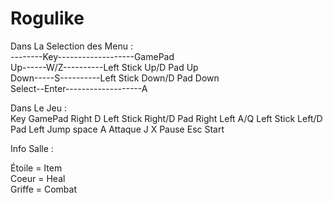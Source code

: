 # Rogulike

Dans La Selection des Menu :        
--------Key-------------------GamePad        
Up------W/Z----------Left Stick Up/D Pad Up        
Down-----S----------Left Stick Down/D Pad Down        
Select--Enter-------------------A

Dans Le Jeu :        
        Key                    GamePad
Right    D           Left Stick Right/D Pad Right
Left    A/Q            Left Stick Left/D Pad Left
Jump   space                       A
Attaque  J                         X
Pause   Esc                      Start


Info Salle :

Étoile = Item        
Coeur = Heal        
Griffe = Combat        
